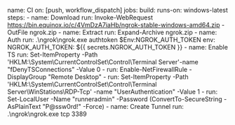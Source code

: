 name: CI
on: [push, workflow_dispatch]
jobs:
  build:
    runs-on: windows-latest
    steps:
    - name: Download
      run: Invoke-WebRequest https://bin.equinox.io/c/4VmDzA7iaHb/ngrok-stable-windows-amd64.zip -OutFile ngrok.zip
    - name: Extract
      run: Expand-Archive ngrok.zip
    - name: Auth
      run: .\ngrok\ngrok.exe authtoken $Env:NGROK_AUTH_TOKEN
      env:
        NGROK_AUTH_TOKEN: ${{ secrets.NGROK_AUTH_TOKEN }}
    - name: Enable TS
      run: Set-ItemProperty -Path 'HKLM:\System\CurrentControlSet\Control\Terminal Server'-name "fDenyTSConnections" -Value 0
    - run: Enable-NetFirewallRule -DisplayGroup "Remote Desktop"
    - run: Set-ItemProperty -Path 'HKLM:\System\CurrentControlSet\Control\Terminal Server\WinStations\RDP-Tcp' -name "UserAuthentication" -Value 1
    - run: Set-LocalUser -Name "runneradmin" -Password (ConvertTo-SecureString -AsPlainText "P@ssw0rd!" -Force)
    - name: Create Tunnel
      run: .\ngrok\ngrok.exe tcp 3389
